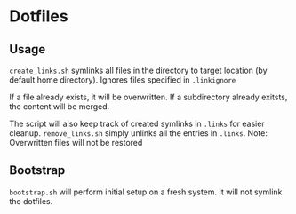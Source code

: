 # Dotfiles

## Usage
`create_links.sh` symlinks all files in the directory to target location (by default home directory). Ignores files specified in `.linkignore`

If a file already exists, it will be overwritten. If a subdirectory already exitsts, the content will be merged.


The script will also keep track of created symlinks in `.links` for easier cleanup. `remove_links.sh` simply unlinks all the entries in `.links`. Note: Overwritten files will not be restored

## Bootstrap
`bootstrap.sh` will perform initial setup on a fresh system. It will not symlink the dotfiles.

